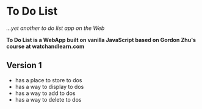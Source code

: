 # To Do List
*...yet another to do list app on the Web*

**To Do List is a WebApp built on vanilla JavaScript based on Gordon Zhu's course at watchandlearn.com**

## Version 1

* has a place to store to dos
* has a way to display to dos
* has a way to add to dos
* has a way to delete to dos
